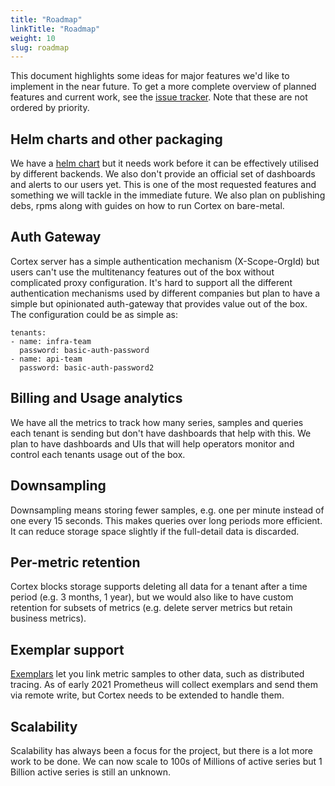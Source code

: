 ```yaml
---
title: "Roadmap"
linkTitle: "Roadmap"
weight: 10
slug: roadmap
---
```


This document highlights some ideas for major features we'd like to implement in the near future.
To get a more complete overview of planned features and current work, see the [issue tracker](https://github.com/cortexproject/cortex/issues).
Note that these are not ordered by priority.

## Helm charts and other packaging

We have a [helm chart](https://github.com/cortexproject/cortex-helm-chart) but it needs work before it can be effectively utilised by different backends. We also don't provide an official set of dashboards and alerts to our users yet. This is one of the most requested features and something we will tackle in the immediate future. We also plan on publishing debs, rpms along with guides on how to run Cortex on bare-metal.

## Auth Gateway

Cortex server has a simple authentication mechanism (X-Scope-OrgId) but users can't use the multitenancy features out of the box without complicated proxy configuration. It's hard to support all the different authentication mechanisms used by different companies but plan to have a simple but opinionated auth-gateway that provides value out of the box. The configuration could be as simple as:

```
tenants:
- name: infra-team
  password: basic-auth-password
- name: api-team
  password: basic-auth-password2
```

## Billing and Usage analytics

We have all the metrics to track how many series, samples and queries each tenant is sending but don't have dashboards that help with this. We plan to have dashboards and UIs that will help operators monitor and control each tenants usage out of the box.

## Downsampling

Downsampling means storing fewer samples, e.g. one per minute instead of one every 15 seconds.
This makes queries over long periods more efficient. It can reduce storage space slightly if the full-detail data is discarded.

## Per-metric retention

Cortex blocks storage supports deleting all data for a tenant after a time period (e.g. 3 months, 1 year), but we would also like to have custom retention for subsets of metrics (e.g. delete server metrics but retain business metrics).

## Exemplar support

[Exemplars](https://docs.google.com/document/d/1ymZlc9yuTj8GvZyKz1r3KDRrhaOjZ1W1qZVW_5Gj7gA/edit)
let you link metric samples to other data, such as distributed tracing.
As of early 2021 Prometheus will collect exemplars and send them via remote write, but Cortex needs to be extended to handle them.

## Scalability

Scalability has always been a focus for the project, but there is a lot more work to be done. We can now scale to 100s of Millions of active series but 1 Billion active series is still an unknown.
